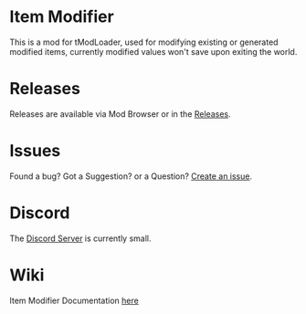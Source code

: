 # Item Modifier
This is a mod for tModLoader, used for modifying existing or generated modified items, currently modified values won't save upon exiting the world.

# Releases
Releases are available via Mod Browser or in the [Releases](https://github.com/KryptonIon/ItemModifier/releases).

# Issues
Found a bug? Got a Suggestion? or a Question? [Create an issue](https://github.com/KryptonIon/ItemModifier/issues).

# Discord
The [Discord Server](https://discord.gg/UjQWNC2) is currently small.

# Wiki
Item Modifier Documentation [here](https://github.com/KryptonIon/ItemModifier/wiki)
